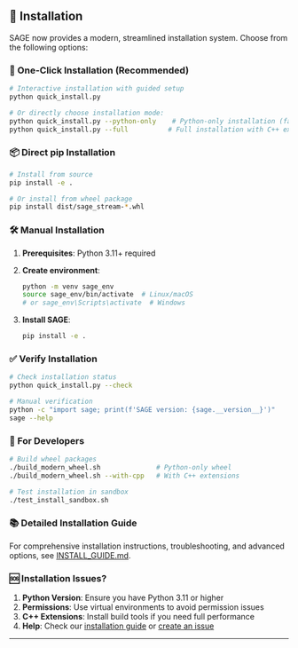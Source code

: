 ## 🔧 Installation

SAGE now provides a modern, streamlined installation system. Choose from the following options:

### 🚀 One-Click Installation (Recommended)

```bash
# Interactive installation with guided setup
python quick_install.py

# Or directly choose installation mode:
python quick_install.py --python-only    # Python-only installation (fast)
python quick_install.py --full          # Full installation with C++ extensions
```

### 📦 Direct pip Installation

```bash
# Install from source
pip install -e .

# Or install from wheel package
pip install dist/sage_stream-*.whl
```

### 🛠️ Manual Installation

1. **Prerequisites**: Python 3.11+ required

2. **Create environment**:
   ```bash
   python -m venv sage_env
   source sage_env/bin/activate  # Linux/macOS
   # or sage_env\Scripts\activate  # Windows
   ```

3. **Install SAGE**:
   ```bash
   pip install -e .
   ```

### ✅ Verify Installation

```bash
# Check installation status
python quick_install.py --check

# Manual verification
python -c "import sage; print(f'SAGE version: {sage.__version__}')"
sage --help
```

### 🔧 For Developers

```bash
# Build wheel packages
./build_modern_wheel.sh              # Python-only wheel
./build_modern_wheel.sh --with-cpp   # With C++ extensions

# Test installation in sandbox
./test_install_sandbox.sh
```

### 📚 Detailed Installation Guide

For comprehensive installation instructions, troubleshooting, and advanced options, see [INSTALL_GUIDE.md](INSTALL_GUIDE.md).

### 🆘 Installation Issues?

1. **Python Version**: Ensure you have Python 3.11 or higher
2. **Permissions**: Use virtual environments to avoid permission issues
3. **C++ Extensions**: Install build tools if you need full performance
4. **Help**: Check our [installation guide](INSTALL_GUIDE.md) or [create an issue](https://github.com/intellistream/SAGE/issues)

---
